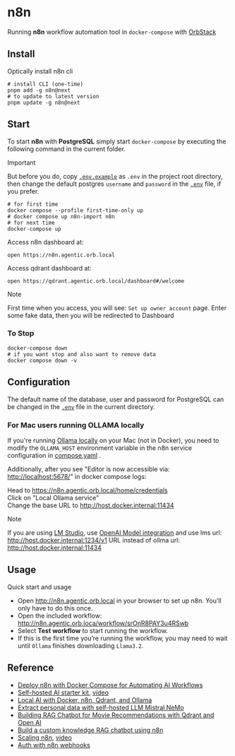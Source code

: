 # n8n

Running **n8n** workflow automation tool in `docker-compose` with [OrbStack](https://docs.orbstack.dev/docker/domains)

## Install

Optically install n8n cli

```shell
# install CLI (one-time)
pnpm add -g n8n@next
# to update to latest version
pnpm update -g n8n@next  
```

## Start

To start **n8n** with **PostgreSQL** simply start `docker-compose` by executing the following
command in the current folder.

> [!IMPORTANT]  
> But before you do, copy [`.env.example`](.env.example) as `.env` in the project root directory,
> then change the default postgres `username` and `password` in the [`.env`](.env) file, if you prefer.

```shell
# for first time
docker compose --profile first-time-only up
# docker compose up n8n-import n8n
# for next time
docker-compose up
```

Access n8n dashboard at:

```shell
open https://n8n.agentic.orb.local
```

Access qdrant dashboard at:

```shell
open https://qdrant.agentic.orb.local/dashboard#/welcome
```

> [!NOTE]  
> First time when you access, you will see: `Set up owner account` page.
> Enter some fake data, then you will be redirected to Dashboard

### To Stop

```shell
docker-compose down
# if you want stop and also want to remove data
docker compose down -v
```

## Configuration

The default name of the database, user and password for PostgreSQL can be changed in the [`.env`](.env) file in the current directory.

### For Mac users running OLLAMA locally

If you're running [Ollama locally](./ollama.md) on your Mac (not in Docker), you need to modify the `OLLAMA_HOST` environment variable in the n8n service configuration in [compose.yaml](../compose.yml) .

Additionally, after you see "Editor is now accessible via: <http://localhost:5678/>" in docker compose logs:

Head to <https://n8n.agentic.orb.local/home/credentials>  
Click on "Local Ollama service"  
Change the base URL to <http://host.docker.internal:11434>

> [!NOTE]  
> If you are using [LM Studio](./lm-studio.md), use [OpenAI Model integration](https://n8n.io/integrations/?q=openai) and use lms url: <http://host.docker.internal:1234/v1> URL instead of ollma url: <http://host.docker.internal:11434>

## Usage

Quick start and usage

- Open <http://n8n.agentic.orb.local> in your browser to set up n8n. You’ll only have to do this once.
- Open the included workflow: <http://n8n.agentic.orb.loca/workflow/srOnR8PAY3u4RSwb>
- Select **Test workflow** to start running the workflow.
- If this is the first time you’re running the workflow, you may need to wait until `Ollama` finishes downloading `Llama3.2`.

## Reference

- [Deploy n8n with Docker Compose for Automating AI Workflows](https://autoize.com/deploy-n8n-with-docker-compose-for-automating-ai-workflows/)
- [Self-hosted AI starter kit](https://github.com/coleam00/ai-agents-masterclass/tree/main/local-ai-packaged), [video](https://www.youtube.com/watch?v=V_0dNE-H2gw)
- [Local AI with Docker, n8n, Qdrant, and Ollama](https://www.datacamp.com/tutorial/local-ai)
- [Extract personal data with self-hosted LLM Mistral NeMo](https://n8n.io/workflows/2766-extract-personal-data-with-self-hosted-llm-mistral-nemo/)
- [Building RAG Chatbot for Movie Recommendations with Qdrant and Open AI](https://n8n.io/workflows/2440-building-rag-chatbot-for-movie-recommendations-with-qdrant-and-open-ai/)
- [Build a custom knowledge RAG chatbot using n8n](https://blog.n8n.io/rag-chatbot/)
- [Scaling n8n](https://docs.n8n.io/hosting/scaling/overview/), [video](https://www.youtube.com/watch?v=PnoE0xV8BX8)
- [Auth with n8n webhooks](https://please-open.it/blog/n8n-openid-client/)
